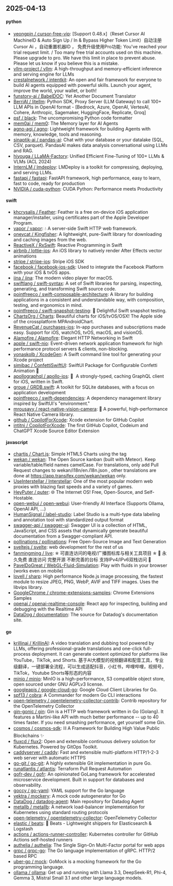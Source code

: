 ## 2025-04-13

#### python
* [yeongpin / cursor-free-vip](https://github.com/yeongpin/cursor-free-vip): [Support 0.48.x]（Reset Cursor AI MachineID & Auto Sign Up / In & Bypass Higher Token Limit）自动注册 Cursor Ai ，自动重置机器ID ， 免费升级使用Pro功能: You've reached your trial request limit. / Too many free trial accounts used on this machine. Please upgrade to pro. We have this limit in place to prevent abuse. Please let us know if you believe this is a mistake.
* [vllm-project / vllm](https://github.com/vllm-project/vllm): A high-throughput and memory-efficient inference and serving engine for LLMs
* [crestalnetwork / intentkit](https://github.com/crestalnetwork/intentkit): An open and fair framework for everyone to build AI agents equipped with powerful skills. Launch your agent, improve the world, your wallet, or both!
* [funstory-ai / BabelDOC](https://github.com/funstory-ai/BabelDOC): Yet Another Document Translator
* [BerriAI / litellm](https://github.com/BerriAI/litellm): Python SDK, Proxy Server (LLM Gateway) to call 100+ LLM APIs in OpenAI format - [Bedrock, Azure, OpenAI, VertexAI, Cohere, Anthropic, Sagemaker, HuggingFace, Replicate, Groq]
* [psf / black](https://github.com/psf/black): The uncompromising Python code formatter
* [mem0ai / mem0](https://github.com/mem0ai/mem0): The Memory layer for AI Agents
* [agno-agi / agno](https://github.com/agno-agi/agno): Lightweight framework for building Agents with memory, knowledge, tools and reasoning.
* [sinaptik-ai / pandas-ai](https://github.com/sinaptik-ai/pandas-ai): Chat with your database or your datalake (SQL, CSV, parquet). PandasAI makes data analysis conversational using LLMs and RAG.
* [hiyouga / LLaMA-Factory](https://github.com/hiyouga/LLaMA-Factory): Unified Efficient Fine-Tuning of 100+ LLMs & VLMs (ACL 2024)
* [InternLM / lmdeploy](https://github.com/InternLM/lmdeploy): LMDeploy is a toolkit for compressing, deploying, and serving LLMs.
* [fastapi / fastapi](https://github.com/fastapi/fastapi): FastAPI framework, high performance, easy to learn, fast to code, ready for production
* [NVIDIA / cuda-python](https://github.com/NVIDIA/cuda-python): CUDA Python: Performance meets Productivity

#### swift
* [khcrysalis / Feather](https://github.com/khcrysalis/Feather): Feather is a free on-device iOS application manager/installer, using certificates part of the Apple Developer Program.
* [vapor / vapor](https://github.com/vapor/vapor): 💧 A server-side Swift HTTP web framework.
* [onevcat / Kingfisher](https://github.com/onevcat/Kingfisher): A lightweight, pure-Swift library for downloading and caching images from the web.
* [ReactiveX / RxSwift](https://github.com/ReactiveX/RxSwift): Reactive Programming in Swift
* [airbnb / lottie-ios](https://github.com/airbnb/lottie-ios): An iOS library to natively render After Effects vector animations
* [stripe / stripe-ios](https://github.com/stripe/stripe-ios): Stripe iOS SDK
* [facebook / facebook-ios-sdk](https://github.com/facebook/facebook-ios-sdk): Used to integrate the Facebook Platform with your iOS & tvOS apps.
* [iina / iina](https://github.com/iina/iina): The modern video player for macOS.
* [swiftlang / swift-syntax](https://github.com/swiftlang/swift-syntax): A set of Swift libraries for parsing, inspecting, generating, and transforming Swift source code.
* [pointfreeco / swift-composable-architecture](https://github.com/pointfreeco/swift-composable-architecture): A library for building applications in a consistent and understandable way, with composition, testing, and ergonomics in mind.
* [pointfreeco / swift-snapshot-testing](https://github.com/pointfreeco/swift-snapshot-testing): 📸 Delightful Swift snapshot testing.
* [ChartsOrg / Charts](https://github.com/ChartsOrg/Charts): Beautiful charts for iOS/tvOS/OSX! The Apple side of the crossplatform MPAndroidChart.
* [RevenueCat / purchases-ios](https://github.com/RevenueCat/purchases-ios): In-app purchases and subscriptions made easy. Support for iOS, watchOS, tvOS, macOS, and visionOS.
* [Alamofire / Alamofire](https://github.com/Alamofire/Alamofire): Elegant HTTP Networking in Swift
* [apple / swift-nio](https://github.com/apple/swift-nio): Event-driven network application framework for high performance protocol servers & clients, non-blocking.
* [yonaskolb / XcodeGen](https://github.com/yonaskolb/XcodeGen): A Swift command line tool for generating your Xcode project
* [simibac / ConfettiSwiftUI](https://github.com/simibac/ConfettiSwiftUI): SwiftUI Package for Configurable Confetti Animation 🎉
* [apollographql / apollo-ios](https://github.com/apollographql/apollo-ios): 📱  A strongly-typed, caching GraphQL client for iOS, written in Swift.
* [groue / GRDB.swift](https://github.com/groue/GRDB.swift): A toolkit for SQLite databases, with a focus on application development
* [pointfreeco / swift-dependencies](https://github.com/pointfreeco/swift-dependencies): A dependency management library inspired by SwiftUI's "environment."
* [mrousavy / react-native-vision-camera](https://github.com/mrousavy/react-native-vision-camera): 📸 A powerful, high-performance React Native Camera library.
* [github / CopilotForXcode](https://github.com/github/CopilotForXcode): Xcode extension for GitHub Copilot
* [intitni / CopilotForXcode](https://github.com/intitni/CopilotForXcode): The first GitHub Copilot, Codeium and ChatGPT Xcode Source Editor Extension

#### javascript
* [chartjs / Chart.js](https://github.com/chartjs/Chart.js): Simple HTML5 Charts using the <canvas> tag
* [wekan / wekan](https://github.com/wekan/wekan): The Open Source kanban (built with Meteor). Keep variable/table/field names camelCase. For translations, only add Pull Request changes to wekan/i18n/en.i18n.json , other translations are done at https://app.transifex.com/wekan/wekan only.
* [UseInterstellar / Interstellar](https://github.com/UseInterstellar/Interstellar): One of the most popular modern web proxies with blazing fast speeds and a variety of games.
* [HeyPuter / puter](https://github.com/HeyPuter/puter): 🌐 The Internet OS! Free, Open-Source, and Self-Hostable.
* [open-webui / open-webui](https://github.com/open-webui/open-webui): User-friendly AI Interface (Supports Ollama, OpenAI API, ...)
* [HumanSignal / label-studio](https://github.com/HumanSignal/label-studio): Label Studio is a multi-type data labeling and annotation tool with standardized output format
* [swagger-api / swagger-ui](https://github.com/swagger-api/swagger-ui): Swagger UI is a collection of HTML, JavaScript, and CSS assets that dynamically generate beautiful documentation from a Swagger-compliant API.
* [pollinations / pollinations](https://github.com/pollinations/pollinations): Free Open-Source Image and Text Generation
* [sveltejs / svelte](https://github.com/sveltejs/svelte): web development for the rest of us
* [fanmingming / live](https://github.com/fanmingming/live): ✯ 可直连访问的电视/广播图标库与相关工具项目 ✯ 🔕 永久免费 直连访问 完整开源 不断完善的台标 支持IPv4/IPv6双栈访问 🔕
* [PavelDoGreat / WebGL-Fluid-Simulation](https://github.com/PavelDoGreat/WebGL-Fluid-Simulation): Play with fluids in your browser (works even on mobile)
* [lovell / sharp](https://github.com/lovell/sharp): High performance Node.js image processing, the fastest module to resize JPEG, PNG, WebP, AVIF and TIFF images. Uses the libvips library.
* [GoogleChrome / chrome-extensions-samples](https://github.com/GoogleChrome/chrome-extensions-samples): Chrome Extensions Samples
* [openai / openai-realtime-console](https://github.com/openai/openai-realtime-console): React app for inspecting, building and debugging with the Realtime API
* [DataDog / documentation](https://github.com/DataDog/documentation): The source for Datadog's documentation site.

#### go
* [krillinai / KrillinAI](https://github.com/krillinai/KrillinAI): A video translation and dubbing tool powered by LLMs, offering professional-grade translations and one-click full-process deployment. It can generate content optimized for platforms like YouTube，TikTok, and Shorts. 基于AI大模型的视频翻译和配音工具，专业级翻译，一键部署全流程，可以生成适配抖音，小红书，哔哩哔哩，视频号，TikTok，Youtube Shorts等形态的内容
* [minio / minio](https://github.com/minio/minio): MinIO is a high-performance, S3 compatible object store, open sourced under GNU AGPLv3 license.
* [googleapis / google-cloud-go](https://github.com/googleapis/google-cloud-go): Google Cloud Client Libraries for Go.
* [spf13 / cobra](https://github.com/spf13/cobra): A Commander for modern Go CLI interactions
* [open-telemetry / opentelemetry-collector-contrib](https://github.com/open-telemetry/opentelemetry-collector-contrib): Contrib repository for the OpenTelemetry Collector
* [gin-gonic / gin](https://github.com/gin-gonic/gin): Gin is a HTTP web framework written in Go (Golang). It features a Martini-like API with much better performance -- up to 40 times faster. If you need smashing performance, get yourself some Gin.
* [cosmos / cosmos-sdk](https://github.com/cosmos/cosmos-sdk): ⛓️ A Framework for Building High Value Public Blockchains ✨
* [fluxcd / flux2](https://github.com/fluxcd/flux2): Open and extensible continuous delivery solution for Kubernetes. Powered by GitOps Toolkit.
* [caddyserver / caddy](https://github.com/caddyserver/caddy): Fast and extensible multi-platform HTTP/1-2-3 web server with automatic HTTPS
* [go-git / go-git](https://github.com/go-git/go-git): A highly extensible Git implementation in pure Go.
* [runatlantis / atlantis](https://github.com/runatlantis/atlantis): Terraform Pull Request Automation
* [gofr-dev / gofr](https://github.com/gofr-dev/gofr): An opinionated GoLang framework for accelerated microservice development. Built in support for databases and observability.
* [goccy / go-yaml](https://github.com/goccy/go-yaml): YAML support for the Go language
* [vektra / mockery](https://github.com/vektra/mockery): A mock code autogenerator for Go
* [DataDog / datadog-agent](https://github.com/DataDog/datadog-agent): Main repository for Datadog Agent
* [metallb / metallb](https://github.com/metallb/metallb): A network load-balancer implementation for Kubernetes using standard routing protocols
* [open-telemetry / opentelemetry-collector](https://github.com/open-telemetry/opentelemetry-collector): OpenTelemetry Collector
* [elastic / beats](https://github.com/elastic/beats): 🐠 Beats - Lightweight shippers for Elasticsearch & Logstash
* [actions / actions-runner-controller](https://github.com/actions/actions-runner-controller): Kubernetes controller for GitHub Actions self-hosted runners
* [authelia / authelia](https://github.com/authelia/authelia): The Single Sign-On Multi-Factor portal for web apps
* [grpc / grpc-go](https://github.com/grpc/grpc-go): The Go language implementation of gRPC. HTTP/2 based RPC
* [uber-go / mock](https://github.com/uber-go/mock): GoMock is a mocking framework for the Go programming language.
* [ollama / ollama](https://github.com/ollama/ollama): Get up and running with Llama 3.3, DeepSeek-R1, Phi-4, Gemma 3, Mistral Small 3.1 and other large language models.
